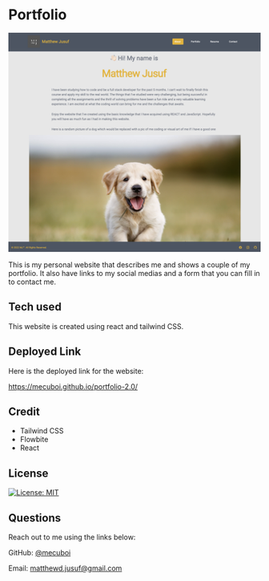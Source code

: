 # Portfolio

![HOMEPAGE](./src/images/homepage.png)

This is my personal website that describes me and shows a couple of my portfolio. It also have links to my social medias and a form that you can fill in to contact me.

## Tech used

This website is created using react and tailwind CSS.

## Deployed Link

Here is the deployed link for the website:

https://mecuboi.github.io/portfolio-2.0/


## Credit

- Tailwind CSS
- Flowbite
- React

## License

[![License: MIT](https://img.shields.io/badge/License-MIT-yellow.svg)](https://github.com/mecuboi/portfolio-2.0/blob/main/LICENSE)


## Questions

Reach out to me using the links below: 

GitHub: [@mecuboi](https://github.com/mecuboi)

Email: matthewd.jusuf@gmail.com